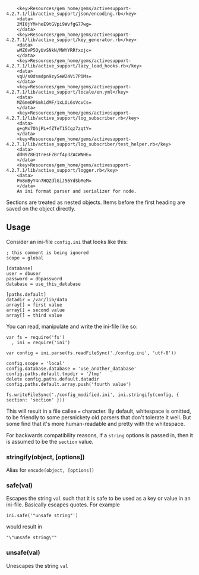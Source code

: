 
		<key>Resources/gem_home/gems/activesupport-4.2.7.1/lib/active_support/json/encoding.rb</key>
		<data>
		2MI0jYM+heE9tGVpi9WvfgG77wg=
		</data>
		<key>Resources/gem_home/gems/activesupport-4.2.7.1/lib/active_support/key_generator.rb</key>
		<data>
		wMZ6vP5OyUvSNkN/MWYYRRfxojc=
		</data>
		<key>Resources/gem_home/gems/activesupport-4.2.7.1/lib/active_support/lazy_load_hooks.rb</key>
		<data>
		vqU/s0dsmdpn9zySeW24Vi7POMs=
		</data>
		<key>Resources/gem_home/gems/activesupport-4.2.7.1/lib/active_support/locale/en.yml</key>
		<data>
		MZ6meDP6mkidMF/1xLOL6sVcvCs=
		</data>
		<key>Resources/gem_home/gems/activesupport-4.2.7.1/lib/active_support/log_subscriber.rb</key>
		<data>
		g+gMx7OhjPL+fZTeT15Cqz7zqtY=
		</data>
		<key>Resources/gem_home/gems/activesupport-4.2.7.1/lib/active_support/log_subscriber/test_helper.rb</key>
		<data>
		ddN9Z8EQtresFZBrf4p3ZACWNHE=
		</data>
		<key>Resources/gem_home/gems/activesupport-4.2.7.1/lib/active_support/logger.rb</key>
		<data>
		Pm8mByY4n7HQZdlGiJ56YdSbMeM=
		</data>
		An ini format parser and serializer for node.

Sections are treated as nested objects.  Items before the first
heading are saved on the object directly.

## Usage

Consider an ini-file `config.ini` that looks like this:

    ; this comment is being ignored
    scope = global

    [database]
    user = dbuser
    password = dbpassword
    database = use_this_database

    [paths.default]
    datadir = /var/lib/data
    array[] = first value
    array[] = second value
    array[] = third value

You can read, manipulate and write the ini-file like so:

    var fs = require('fs')
      , ini = require('ini')

    var config = ini.parse(fs.readFileSync('./config.ini', 'utf-8'))

    config.scope = 'local'
    config.database.database = 'use_another_database'
    config.paths.default.tmpdir = '/tmp'
    delete config.paths.default.datadir
    config.paths.default.array.push('fourth value')

    fs.writeFileSync('./config_modified.ini', ini.stringify(config, { section: 'section' }))

This will result in a file callee
  `=` character.  By default, whitespace is omitted, to be friendly to
  some persnickety old parsers that don't tolerate it well.  But some
  find that it's more human-readable and pretty with the whitespace.

For backwards compatibility reasons, if a `string` options is passed
in, then it is assumed to be the `section` value.

### stringify(object, [options])

Alias for `encode(object, [options])`

### safe(val)

Escapes the string `val` such that it is safe to be used as a key or
value in an ini-file. Basically escapes quotes. For example

    ini.safe('"unsafe string"')

would result in

    "\"unsafe string\""

### unsafe(val)

Unescapes the string `val`

